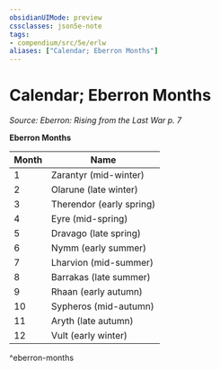 ```yaml
---
obsidianUIMode: preview
cssclasses: json5e-note
tags:
- compendium/src/5e/erlw
aliases: ["Calendar; Eberron Months"]
---
```

# Calendar; Eberron Months
*Source: Eberron: Rising from the Last War p. 7* 

**Eberron Months**

| Month | Name |
|-------|------|
| 1 | Zarantyr (mid-winter) |
| 2 | Olarune (late winter) |
| 3 | Therendor (early spring) |
| 4 | Eyre (mid-spring) |
| 5 | Dravago (late spring) |
| 6 | Nymm (early summer) |
| 7 | Lharvion (mid-summer) |
| 8 | Barrakas (late summer) |
| 9 | Rhaan (early autumn) |
| 10 | Sypheros (mid-autumn) |
| 11 | Aryth (late autumn) |
| 12 | Vult (early winter) |
^eberron-months